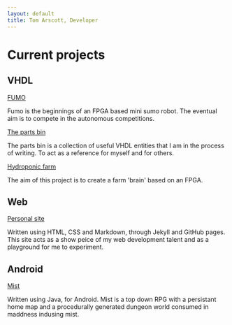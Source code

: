 ```yaml
---
layout: default
title: Tom Arscott, Developer
---
```


# Current projects

## VHDL

[FUMO](https://github.com/ArscottT/Fumo)

Fumo is the beginnings of an FPGA based mini sumo robot. The eventual aim is to compete in the autonomous competitions.

[The parts bin](https://github.com/ArscottT/)

The parts bin is a collection of useful VHDL entities that I am in the process of writing. To act as a reference for myself and for others.

[Hydroponic farm](https://github.com/ArscottT/)

The aim of this project is to create a farm 'brain' based on an FPGA. 

## Web

[Personal site](https://github.com/ArscottT/ArscottT.github.io)

Written using HTML, CSS and Markdown, through Jekyll and GitHub pages.
This site acts as a show peice of my web development talent and as a playground for me to experiment.

## Android

[Mist](https://github.com/ArscottT/Mist)

Written using Java, for Android. Mist is a top down RPG with a persistant home map and a procedurally generated dungeon world consumed in maddness indusing mist.  
